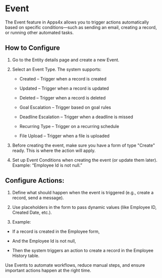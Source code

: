 # Event

The Event feature in Apps4x allows you to trigger actions automatically based on specific conditions—such as sending an email, creating a record, or running other automated tasks.

## How to Configure

  1. Go to the Entity details page and create a new Event.

  2. Select an Event Type. The system supports:

      - Created – Trigger when a record is created

      - Updated – Trigger when a record is updated

      - Deleted – Trigger when a record is deleted

      - Goal Escalation – Trigger based on goal rules

      - Deadline Escalation – Trigger when a deadline is missed

      - Recurring Type – Trigger on a recurring schedule

      - File Upload – Trigger when a file is uploaded

  3. Before creating the event, make sure you have a form of type "Create" ready. This is where the action will apply.

  4. Set up Event Conditions when creating the event (or update them later). Example: “Employee Id is not null.”

## Configure Actions:

  1. Define what should happen when the event is triggered (e.g., create a record, send a message).

  2. Use placeholders in the form to pass dynamic values (like Employee ID, Created Date, etc.).

  3. Example:

  - If a record is created in the Employee form,

  - And the Employee Id is not null,

  - Then the system triggers an action to create a record in the Employee History table.

Use Events to automate workflows, reduce manual steps, and ensure important actions happen at the right time.